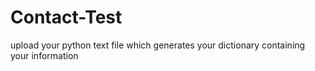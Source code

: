# Contact-Test

upload your python text file which generates your dictionary containing your information

